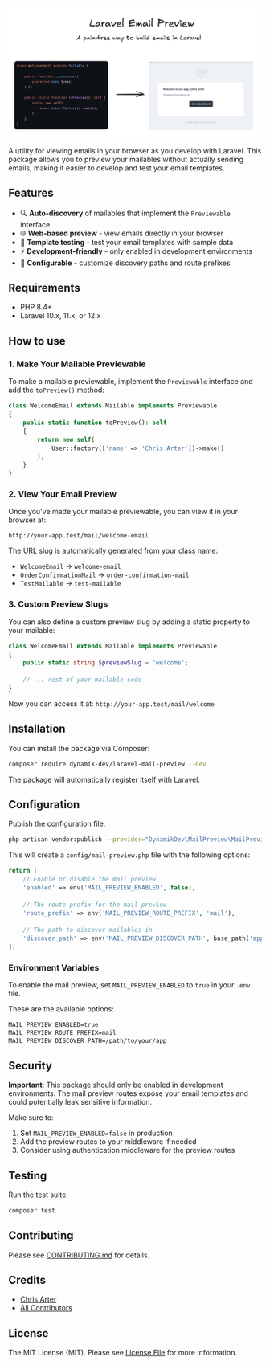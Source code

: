![Laravel Mail Preview](./laravel-mail-preview.png)

A utility for viewing emails in your browser as you develop with Laravel. This package allows you to preview your mailables without actually sending emails, making it easier to develop and test your email templates.

## Features

- 🔍 **Auto-discovery** of mailables that implement the `Previewable` interface
- 🌐 **Web-based preview** - view emails directly in your browser
- 🎨 **Template testing** - test your email templates with sample data
- ⚡ **Development-friendly** - only enabled in development environments
- 🔧 **Configurable** - customize discovery paths and route prefixes

## Requirements

- PHP 8.4+
- Laravel 10.x, 11.x, or 12.x

## How to use

### 1. Make Your Mailable Previewable

To make a mailable previewable, implement the `Previewable` interface and add the `toPreview()` method:

```php
class WelcomeEmail extends Mailable implements Previewable
{
    public static function toPreview(): self
    {
        return new self(
            User::factory(['name' => 'Chris Arter'])->make()
        );
    }
}
```

### 2. View Your Email Preview

Once you've made your mailable previewable, you can view it in your browser at:

```
http://your-app.test/mail/welcome-email
```

The URL slug is automatically generated from your class name:
- `WelcomeEmail` → `welcome-email`
- `OrderConfirmationMail` → `order-confirmation-mail`
- `TestMailable` → `test-mailable`



### 3. Custom Preview Slugs

You can also define a custom preview slug by adding a static property to your mailable:

```php
class WelcomeEmail extends Mailable implements Previewable
{
    public static string $previewSlug = 'welcome';
    
    // ... rest of your mailable code
}
```

Now you can access it at: `http://your-app.test/mail/welcome`

## Installation

You can install the package via Composer:

```bash
composer require dynamik-dev/laravel-mail-preview --dev
```

The package will automatically register itself with Laravel.

## Configuration

Publish the configuration file:

```bash
php artisan vendor:publish --provider="DynamikDev\MailPreview\MailPreviewServiceProvider"
```

This will create a `config/mail-preview.php` file with the following options:

```php
return [
    // Enable or disable the mail preview
    'enabled' => env('MAIL_PREVIEW_ENABLED', false),
    
    // The route prefix for the mail preview
    'route_prefix' => env('MAIL_PREVIEW_ROUTE_PREFIX', 'mail'),
    
    // The path to discover mailables in
    'discover_path' => env('MAIL_PREVIEW_DISCOVER_PATH', base_path('app')),
];
```

### Environment Variables

To enable the mail preview, set `MAIL_PREVIEW_ENABLED` to `true` in your `.env` file.

These are the available options:

```env
MAIL_PREVIEW_ENABLED=true
MAIL_PREVIEW_ROUTE_PREFIX=mail
MAIL_PREVIEW_DISCOVER_PATH=/path/to/your/app
```

## Security

**Important**: This package should only be enabled in development environments. The mail preview routes expose your email templates and could potentially leak sensitive information.

Make sure to:

1. Set `MAIL_PREVIEW_ENABLED=false` in production
2. Add the preview routes to your middleware if needed
3. Consider using authentication middleware for the preview routes

## Testing

Run the test suite:

```bash
composer test
```

## Contributing

Please see [CONTRIBUTING.md](CONTRIBUTING.md) for details.

## Credits

- [Chris Arter](https://github.com/christopherarter)
- [All Contributors](../../contributors)

## License

The MIT License (MIT). Please see [License File](LICENSE.md) for more information.
